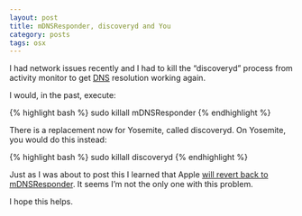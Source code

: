 ```yaml
---
layout: post
title: mDNSResponder, discoveryd and You 
category: posts
tags: osx 
---
```


I had network issues recently and I had to kill the “discoveryd” process from activity monitor to get [DNS] resolution working again.

I would, in the past, execute:

{% highlight bash %}
sudo killall mDNSResponder
{% endhighlight %}

There is a replacement now for Yosemite, called discoveryd.  On Yosemite, you would do this instead:

{% highlight bash %}
sudo killall discoveryd
{% endhighlight %}

Just as I was about to post this I learned that Apple [will revert back to mDNSResponder].  It seems I’m not the only one with this problem.

I hope this helps.

[will revert back to mDNSResponder]: http://www.macrumors.com/2015/05/26/apple-discoveryd-replaced-with-mdnsresponder/
[DNS]: http://en.wikipedia.org/wiki/Domain_Name_System
